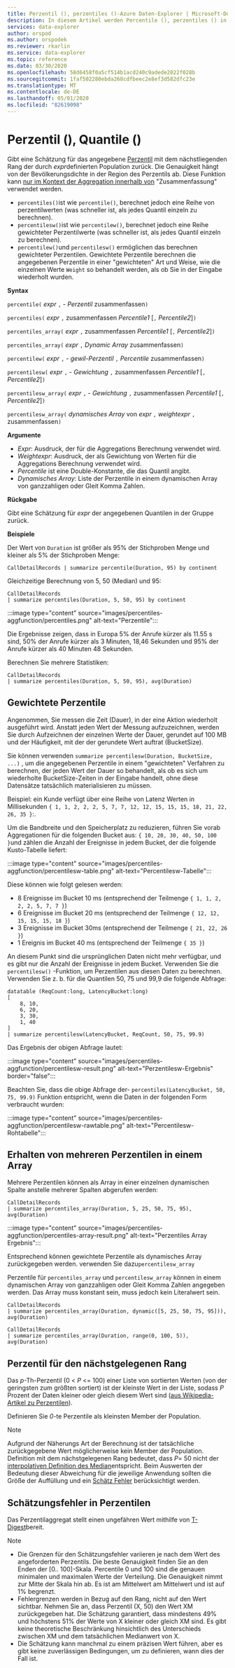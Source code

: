 ```yaml
---
title: Perzentil (), perzentiles ()-Azure Daten-Explorer | Microsoft-Dokumentation
description: In diesem Artikel werden Percentile (), perzentiles () in Azure Daten-Explorer beschrieben.
services: data-explorer
author: orspod
ms.author: orspodek
ms.reviewer: rkarlin
ms.service: data-explorer
ms.topic: reference
ms.date: 03/30/2020
ms.openlocfilehash: 58d6458f0a5cf514b1acd240c9adede2022f028b
ms.sourcegitcommit: 1faf502280ebda268cdfbeec2e8ef3d582dfc23e
ms.translationtype: MT
ms.contentlocale: de-DE
ms.lasthandoff: 05/01/2020
ms.locfileid: "82619098"
---
```

# <a name="percentile-percentiles"></a>Perzentil (), Quantile ()

Gibt eine Schätzung für das angegebene [Perzentil](#nearest-rank-percentile) mit dem nächstliegenden Rang der durch *expr*definierten Population zurück. Die Genauigkeit hängt von der Bevölkerungsdichte in der Region des Perzentils ab. Diese Funktion kann [nur im Kontext der Aggregation innerhalb von](summarizeoperator.md) "Zusammenfassung" verwendet werden.

* `percentiles()`ist wie `percentile()`, berechnet jedoch eine Reihe von perzentilwerten (was schneller ist, als jedes Quantil einzeln zu berechnen).
* `percentilesw()`ist wie `percentilew()`, berechnet jedoch eine Reihe gewichteter Perzentilwerte (was schneller ist, als jedes Quantil einzeln zu berechnen).
* `percentilew()`und `percentilesw()` ermöglichen das berechnen gewichteter Perzentilen. Gewichtete Perzentile berechnen die angegebenen Perzentile in einer "gewichteten" Art und Weise, wie die einzelnen Werte `Weight` so behandelt werden, als ob Sie in der Eingabe wiederholt wurden.

**Syntax**

`percentile(` *expr* `,` - *Perzentil* zusammenfassen`)`

`percentiles(` *expr* `,` zusammenfassen *Percentile1* [`,` *Percentile2*]`)`

`percentiles_array(` *expr* `,` zusammenfassen *Percentile1* [`,` *Percentile2*]`)`

`percentiles_array(` *expr* `,` *Dynamic Array* zusammenfassen`)`

`percentilew(` *expr* `,` - *gewil-Perzentil* `,` *Percentile* zusammenfassen`)`

`percentilesw(` *expr* `,` - *Gewichtung* `,` zusammenfassen *Percentile1* [`,` *Percentile2*]`)`

`percentilesw_array(` *expr* `,` - *Gewichtung* `,` zusammenfassen *Percentile1* [`,` *Percentile2*]`)`

`percentilesw_array(` *dynamisches Array* von *expr* `,` *weightexpr* `,` zusammenfassen`)`

**Argumente**

* *Expr*: Ausdruck, der für die Aggregations Berechnung verwendet wird.
* *Weightexpr*: Ausdruck, der als Gewichtung von Werten für die Aggregations Berechnung verwendet wird.
* *Percentile* ist eine Double-Konstante, die das Quantil angibt.
* *Dynamisches Array*: Liste der Perzentile in einem dynamischen Array von ganzzahligen oder Gleit Komma Zahlen.

**Rückgabe**

Gibt eine Schätzung für *expr* der angegebenen Quantilen in der Gruppe zurück. 

**Beispiele**

Der Wert von `Duration` ist größer als 95% der Stichproben Menge und kleiner als 5% der Stichproben Menge:

```kusto
CallDetailRecords | summarize percentile(Duration, 95) by continent
```

Gleichzeitige Berechnung von 5, 50 (Median) und 95:

```kusto
CallDetailRecords 
| summarize percentiles(Duration, 5, 50, 95) by continent
```

:::image type="content" source="images/percentiles-aggfunction/percentiles.png" alt-text="Perzentile":::

Die Ergebnisse zeigen, dass in Europa 5% der Anrufe kürzer als 11.55 s sind, 50% der Anrufe kürzer als 3 Minuten, 18,46 Sekunden und 95% der Anrufe kürzer als 40 Minuten 48 Sekunden.

Berechnen Sie mehrere Statistiken:

```kusto
CallDetailRecords 
| summarize percentiles(Duration, 5, 50, 95), avg(Duration)
```

## <a name="weighted-percentiles"></a>Gewichtete Perzentile

Angenommen, Sie messen die Zeit (Dauer), in der eine Aktion wiederholt ausgeführt wird. Anstatt jeden Wert der Messung aufzuzeichnen, werden Sie durch Aufzeichnen der einzelnen Werte der Dauer, gerundet auf 100 MB und der Häufigkeit, mit der der gerundete Wert auftrat (BucketSize).

Sie können verwenden `summarize percentilesw(Duration, BucketSize, ...)` , um die angegebenen Perzentile in einem "gewichteten" Verfahren zu berechnen, der jeden Wert der Dauer so behandelt, als ob es sich um wiederholte BucketSize-Zeiten in der Eingabe handelt, ohne diese Datensätze tatsächlich materialisieren zu müssen.

Beispiel: ein Kunde verfügt über eine Reihe von Latenz Werten in Millisekunden `{ 1, 1, 2, 2, 2, 5, 7, 7, 12, 12, 15, 15, 15, 18, 21, 22, 26, 35 }`:.

Um die Bandbreite und den Speicherplatz zu reduzieren, führen Sie vorab Aggregationen für die folgenden Bucket aus: `{ 10, 20, 30, 40, 50, 100 }`und zählen die Anzahl der Ereignisse in jedem Bucket, der die folgende Kusto-Tabelle liefert:

:::image type="content" source="images/percentiles-aggfunction/percentilesw-table.png" alt-text="Percentilesw-Tabelle":::

Diese können wie folgt gelesen werden:
 * 8 Ereignisse im Bucket 10 ms (entsprechend der Teilmenge `{ 1, 1, 2, 2, 2, 5, 7, 7 }`)
 * 6 Ereignisse im Bucket 20 ms (entsprechend der Teilmenge `{ 12, 12, 15, 15, 15, 18 }`)
 * 3 Ereignisse im Bucket 30ms (entsprechend der Teilmenge `{ 21, 22, 26 }`)
 * 1 Ereignis im Bucket 40 ms (entsprechend der Teilmenge `{ 35 }`)

An diesem Punkt sind die ursprünglichen Daten nicht mehr verfügbar, und es gibt nur die Anzahl der Ereignisse in jedem Bucket. Verwenden Sie die `percentilesw()` -Funktion, um Perzentilen aus diesen Daten zu berechnen. Verwenden Sie z. b. für die Quantilen 50, 75 und 99,9 die folgende Abfrage: 

```kusto
datatable (ReqCount:long, LatencyBucket:long) 
[ 
    8, 10, 
    6, 20, 
    3, 30, 
    1, 40 
]
| summarize percentilesw(LatencyBucket, ReqCount, 50, 75, 99.9) 
```

Das Ergebnis der obigen Abfrage lautet:


:::image type="content" source="images/percentiles-aggfunction/percentilesw-result.png" alt-text="Perzentilesw-Ergebnis" border="false":::


Beachten Sie, dass die obige Abfrage der- `percentiles(LatencyBucket, 50, 75, 99.9)` Funktion entspricht, wenn die Daten in der folgenden Form verbraucht wurden:

:::image type="content" source="images/percentiles-aggfunction/percentilesw-rawtable.png" alt-text="Percentilesw-Rohtabelle":::

## <a name="getting-multiple-percentiles-in-an-array"></a>Erhalten von mehreren Perzentilen in einem Array

Mehrere Perzentilen können als Array in einer einzelnen dynamischen Spalte anstelle mehrerer Spalten abgerufen werden: 

```kusto
CallDetailRecords 
| summarize percentiles_array(Duration, 5, 25, 50, 75, 95), avg(Duration)
```

:::image type="content" source="images/percentiles-aggfunction/percentiles-array-result.png" alt-text="Perzentiles Array Ergebnis":::

Entsprechend können gewichtete Perzentile als dynamisches Array zurückgegeben werden. verwenden Sie dazu`percentilesw_array`

Perzentile für `percentiles_array` und `percentilesw_array` können in einem dynamischen Array von ganzzahligen oder Gleit Komma Zahlen angegeben werden. Das Array muss konstant sein, muss jedoch kein Literalwert sein.

```kusto
CallDetailRecords 
| summarize percentiles_array(Duration, dynamic([5, 25, 50, 75, 95])), avg(Duration)
```

```kusto
CallDetailRecords 
| summarize percentiles_array(Duration, range(0, 100, 5)), avg(Duration)
```

## <a name="nearest-rank-percentile"></a>Perzentil für den nächstgelegenen Rang
Das *p*-Th-Perzentil (0 < *P* <= 100) einer Liste von sortierten Werten (von der geringsten zum größten sortiert) ist der kleinste Wert in der Liste, sodass *P* Prozent der Daten kleiner oder gleich diesem Wert sind ([aus Wikipedia-Artikel zu Perzentilen](https://en.wikipedia.org/wiki/Percentile#The_Nearest_Rank_method)).

Definieren Sie *0*-te Perzentile als kleinsten Member der Population.

>[!NOTE]
> Aufgrund der Näherungs Art der Berechnung ist der tatsächliche zurückgegebene Wert möglicherweise kein Member der Population.
> Definition mit dem nächstgelegenen Rang bedeutet, dass *P*= 50 nicht der [interpolativen Definition des Median](https://en.wikipedia.org/wiki/Median)entspricht. Beim Auswerten der Bedeutung dieser Abweichung für die jeweilige Anwendung sollten die Größe der Auffüllung und ein [Schätz Fehler](#estimation-error-in-percentiles) berücksichtigt werden.

## <a name="estimation-error-in-percentiles"></a>Schätzungsfehler in Perzentilen

Das Perzentilaggregat stellt einen ungefähren Wert mithilfe von [T-Digest](https://github.com/tdunning/t-digest/blob/master/docs/t-digest-paper/histo.pdf)bereit. 

>[!NOTE]
> * Die Grenzen für den Schätzungsfehler variieren je nach dem Wert des angeforderten Perzentils. Die beste Genauigkeit finden Sie an den Enden der [0.. 100]-Skala. Percentile 0 und 100 sind die genauen minimalen und maximalen Werte der Verteilung. Die Genauigkeit nimmt zur Mitte der Skala hin ab. Es ist am Mittelwert am Mittelwert und ist auf 1% begrenzt. 
> * Fehlergrenzen werden in Bezug auf den Rang, nicht auf den Wert sichtbar. Nehmen Sie an, dass Perzentil (X, 50) den Wert XM zurückgegeben hat. Die Schätzung garantiert, dass mindestens 49% und höchstens 51% der Werte von X kleiner oder gleich XM sind. Es gibt keine theoretische Beschränkung hinsichtlich des Unterschieds zwischen XM und dem tatsächlichen Medianwert von X.
> * Die Schätzung kann manchmal zu einem präzisen Wert führen, aber es gibt keine zuverlässigen Bedingungen, um zu definieren, wann dies der Fall ist.
